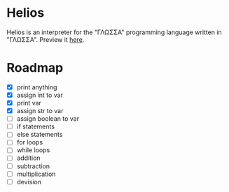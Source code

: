 # Helios
Helios is an interpreter for the "ΓΛΩΣΣΑ" programming language written in "ΓΛΩΣΣΑ".
Preview it [here](https://gloglossa.gr/).
# Roadmap
- [x] print anything
- [x] assign int to var
- [x] print var
- [x] assign str to var
- [ ] assign boolean to var
- [ ] if statements
- [ ] else statements
- [ ] for loops
- [ ] while loops
- [ ] addition
- [ ] subtraction
- [ ] multiplication
- [ ] devision

